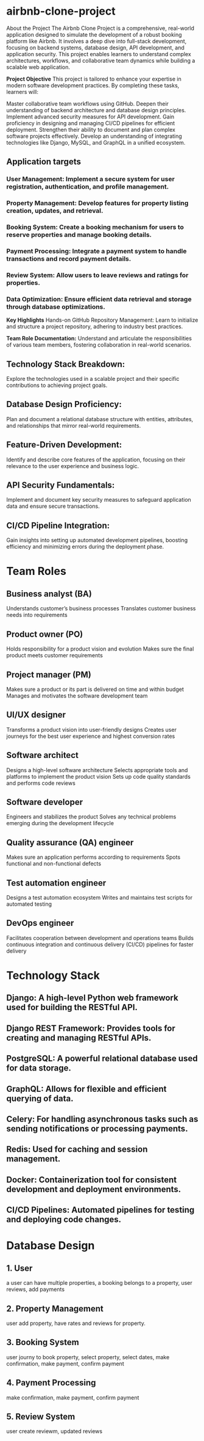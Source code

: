 # airbnb-clone-project
About the Project
The Airbnb Clone Project is a comprehensive, real-world application designed to simulate the development of a robust booking platform like Airbnb. It involves a deep dive into full-stack development, focusing on backend systems, database design, API development, and application security. This project enables learners to understand complex architectures, workflows, and collaborative team dynamics while building a scalable web application.

**Project Objective**
This project is tailored to enhance your expertise in modern software development practices. By completing these tasks, learners will:

Master collaborative team workflows using GitHub.
Deepen their understanding of backend architecture and database design principles.
Implement advanced security measures for API development.
Gain proficiency in designing and managing CI/CD pipelines for efficient deployment.
Strengthen their ability to document and plan complex software projects effectively.
Develop an understanding of integrating technologies like Django, MySQL, and GraphQL in a unified ecosystem.
## Application targets
### User Management: Implement a secure system for user registration, authentication, and profile management.
### Property Management: Develop features for property listing creation, updates, and retrieval.
### Booking System: Create a booking mechanism for users to reserve properties and manage booking details.
### Payment Processing: Integrate a payment system to handle transactions and record payment details.
### Review System: Allow users to leave reviews and ratings for properties.
### Data Optimization: Ensure efficient data retrieval and storage through database optimizations.

**Key Highlights**
Hands-on GitHub Repository Management:
Learn to initialize and structure a project repository, adhering to industry best practices.

**Team Role Documentation:**
Understand and articulate the responsibilities of various team members, fostering collaboration in real-world scenarios.

## Technology Stack Breakdown:
Explore the technologies used in a scalable project and their specific contributions to achieving project goals.

## Database Design Proficiency:
Plan and document a relational database structure with entities, attributes, and relationships that mirror real-world requirements.

## Feature-Driven Development:
Identify and describe core features of the application, focusing on their relevance to the user experience and business logic.

## API Security Fundamentals:
Implement and document key security measures to safeguard application data and ensure secure transactions.

## CI/CD Pipeline Integration:
Gain insights into setting up automated development pipelines, boosting efficiency and minimizing errors during the deployment phase.

# Team Roles
## **Business analyst (BA)**
Understands customer’s business processes
Translates customer business needs into requirements
## **Product owner (PO)**
Holds responsibility for a product vision and evolution
Makes sure the final product meets customer requirements
## **Project manager (PM)**
Makes sure a product or its part is delivered on time and within budget
Manages and motivates the software development team
## **UI/UX designer**
Transforms a product vision into user-friendly designs
Creates user journeys for the best user experience and highest conversion rates
## **Software architect**
Designs a high-level software architecture
Selects appropriate tools and platforms to implement the product vision
Sets up code quality standards and performs code reviews
## **Software developer**
Engineers and stabilizes the product
Solves any technical problems emerging during the development lifecycle
## **Quality assurance (QA) engineer**
Makes sure an application performs according to requirements
Spots functional and non-functional defects
## **Test automation engineer**
Designs a test automation ecosystem
Writes and maintains test scripts for automated testing
## **DevOps engineer**
Facilitates cooperation between development and operations teams
Builds continuous integration and continuous delivery (CI/CD) pipelines for faster delivery

# Technology Stack
## Django: A high-level Python web framework used for building the RESTful API.
## Django REST Framework: Provides tools for creating and managing RESTful APIs.
## PostgreSQL: A powerful relational database used for data storage.
## GraphQL: Allows for flexible and efficient querying of data.
## Celery: For handling asynchronous tasks such as sending notifications or processing payments.
## Redis: Used for caching and session management.
## Docker: Containerization tool for consistent development and deployment environments.
## CI/CD Pipelines: Automated pipelines for testing and deploying code changes.

# Database Design
## 1.  User
a user can have multiple properties, a booking belongs to a property, user reviews, add payments
## 2. Property Management
user add property, have rates and reviews for property.
## 3. Booking System
user journy to book property, select property, select dates, make confirmation, make payment, confirm payment
## 4. Payment Processing
 make confirmation, make payment, confirm payment
## 5. Review System
user create reviewm\, updated reviews
